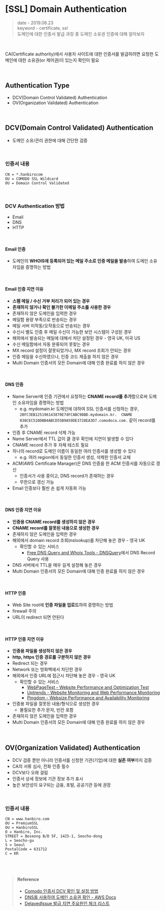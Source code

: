 # [SSL] Domain Authentication
> date - 2019.06.23  
> keyword - certificate, ssl  
> 도메인에 대한 인증서 발급 과정 중 도메인 소유권 인증에 대해 알아보자

<br>

CA(Certificate authority)에서 사용자 사이트에 대한 인증서를 발급하려면 요청한 도메인에 대한 소유권(or 제어권)이 있는지 확인이 필요

<br>

## Authentication Type
* DCV(Domain Control Validated) Authentication
* OV(Organization Validated) Authentication


<br>

## DCV(Domain Control Validated) Authentication
* 도메인 소유/관리 권한에 대해 간단한 검증


<br>

### 인증서 내용
```
CN = *.hanbirocom
OU = COMODO SSL Wildcard
OU = Domain Control Validated
```


<br>

### DCV Authentication 방법
* Email
* DNS
* HTTP

<br>

#### Email 인증
* 도메인의 **WHOIS에 등록되어 있는 메일 주소로 인증 메일을 발송**하여 도메인 소유자임을 증명하는 방법

<br>

#### Email 인증 지연 이유
* **스팸 메일 / 수신 거부 처리가 되어 있는 경우**
* **존재하지 않거나 확인 불가한 이메일 주소를 사용한 경우**
* 존재하지 않은 도메인을 입력한 경우
* 메일함 용량 부족으로 반송되는 경우
* 메일 서버 미작동/오작동으로 반송되는 경우
* 수신시 별도 인증 후 메일 수신이 가능한 보안 시스템이 구성된 경우
* 해외에서 발송되는 메일에 대해서 차단 설정된 경우 - 영국 UK, 미국 US
* 수신 메일함에서 자동 분류되어 못찾는 경우
* MX record 설정이 잘못되었거나, MX record 조회가 안되는 경우
* 인증 메일을 수신하였으나, 인증 코드 제출을 하지 않은 경우
* Multi Domain 인증서의 모든 Domain에 대해 인증 완료를 하지 않은 경우 

<br>

#### DNS 인증
* Name Server에 인증 기관에서 요청하는 **CNAME record를 추가**함으로써 도메인 소유자임을 증명하는 방법
  * e.g. mydomain.kr 도메인에 대하여 SSL 인증서를 신청하는 경우, `2BFC3EB125196143870E74FCABC98BD.mydomain.kr.  CNAME  038CEC510DBB4ABCD55B9A59DE3728EA3D7.comodoca.com.` 같이 record를 추가
* 인증 후 CNAME record 삭제 가능
* Name Server에서 TTL 값이 클 경우 확인에 지연이 발생할 수 있다
* CNAME record 추가 후 자체 테스트 필요
* 하나의 record로 도메인 이름이 동일한 여러 인증서를 생성할 수 있다
  * e.g. 여러 region에서 동일한 인증서 생성, 삭제한 인증서 교체
* ACM(AWS Certificate Manager)은 DNS 인증을 한 ACM 인증서를 자동으로 갱신
  * 인증서가 사용 중이고, DNS record가 존재하는 경우
  * 무한으로 갱신 가능
* Email 인증보다 훨씬 손 쉽게 자동화 가능

<br>

#### DNS 인증 지연 이유
* **인증용 CNAME record를 생성하지 않은 경우**
* **CNAME record를 잘못된 내용으로 생성한 경우**
* 존재하지 않은 도메인을 입력한 경우
* 해외에서 domain record 조회(nslookup)를 차단해 놓은 경우 - 영국 UK
  * 확인할 수 있는 서비스
    * [Free DNS Query and Whois Tools - DNSQuery](https://dnsquery.org/)에서 DNS Record Query 사용
* DNS 서버에서 TTL을 매우 길게 설정해 놓은 경우
* Multi Domain 인증서의 모든 Domain에 대해 인증 완료를 하지 않은 경우

<br>

#### HTTP 인증
* Web Site root에 **인증 파일을 업로드**하여 증명하는 방법
* firewall 주의
* URL이 redirect 되면 안된다

<br>

#### HTTP 인증 지연 이유
* **인증용 파일을 생성하지 않은 경우**
* **http, https 인증 경로를 구분하지 않은 경우**
* Redirect 되는 경우
* Network 또는 방화벽에서 차단한 경우
* 해외에서 인증 URL에 접근시 차단해 놓은 경우 - 영국 UK
  * 확인할 수 있는 서비스
    * [WebPageTest - Website Performance and Optimization Test](https://www.webpagetest.org/)
    * [Uptrends - Website Monitoring and Web Performance Monitoring](https://www.uptrends.com/tools/website-speed-test)
    * [Pingdom - Websize Performance and Availability Monitoring](https://tools.pingdom.com/)
* 인증용 파일을 잘못된 내용/형식으로 생성한 경우
  * 불필요한 추가 문자, 빈칸 포함
* 존재하지 않은 도메인을 입력한 경우
* Multi Domain 인증서의 모든 Domain에 대해 인증 완료를 하지 않은 경우


<br>

## OV(Organization Validated) Authentication
* DCV 검증 뿐만 아니라 인증서를 신청한 기관(기업)에 대한 **실존 여부**까지 검증
* CA의 서류 심사, 전화 인증 필수
* DCV보다 오래 걸림
* 인증서 상세 정보에 기관 정보 추가 표시
* 높은 보안성이 요구되는 금융, 포털, 공공기관 등에 권장



<br>

### 인증서 내용
```
CN = www.hanbiro.com
OU = PremiumSSL
OU = HanbiroSSL
O = Hanbiro, Inc.
STREET = Boseong B/D 5F, 1425-1, Seocho-dong
L = Seocho-gu
S = Seoul
PostalCode = 631712
C = KR
```




<br><br>

> #### Reference
> * [Comodo 인증서 DCV 확인 및 설정 방법](https://www.comodossl.co.kr/products/comodo-ssl-dcv.aspx)
> * [DNS를 사용하여 도메인 소유권 확인 - AWS Docs](https://docs.aws.amazon.com/ko_kr/acm/latest/userguide/gs-acm-validate-dns.html)
> * [DelayedIssue 발급 지연 주요원인 체크 리스트](https://www.securesign.kr/products/delayed-issue)
